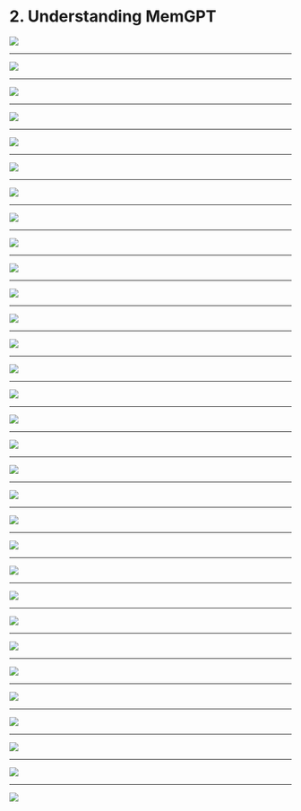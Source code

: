 # 2. Understanding MemGPT

![](Slides/videoframe_0.png)

---

![](Slides/videoframe_52038.png)

---

![](Slides/videoframe_57446.png)

---

![](Slides/videoframe_139478.png)

---

![](Slides/videoframe_163840.png)

---

![](Slides/videoframe_185905.png)

---

![](Slides/videoframe_194625.png)

---

![](Slides/videoframe_222702.png)

---

![](Slides/videoframe_234466.png)

---

![](Slides/videoframe_266477.png)

---

![](Slides/videoframe_279240.png)

---

![](Slides/videoframe_333297.png)

---

![](Slides/videoframe_350999.png)

---

![](Slides/videoframe_363497.png)

---

![](Slides/videoframe_377372.png)

---

![](Slides/videoframe_399660.png)

---

![](Slides/videoframe_424392.png)

---

![](Slides/videoframe_462855.png)

---

![](Slides/videoframe_488649.png)

---

![](Slides/videoframe_495081.png)

---

![](Slides/videoframe_519131.png)

---

![](Slides/videoframe_526165.png)

---

![](Slides/videoframe_550788.png)

---

![](Slides/videoframe_586351.png)

---

![](Slides/videoframe_613941.png)

---

![](Slides/videoframe_666765.png)

---

![](Slides/videoframe_713539.png)

---

![](Slides/videoframe_736957.png)

---

![](Slides/videoframe_778630.png)

---

![](Slides/videoframe_812481.png)

---

![](Slides/videoframe_836080.png)
